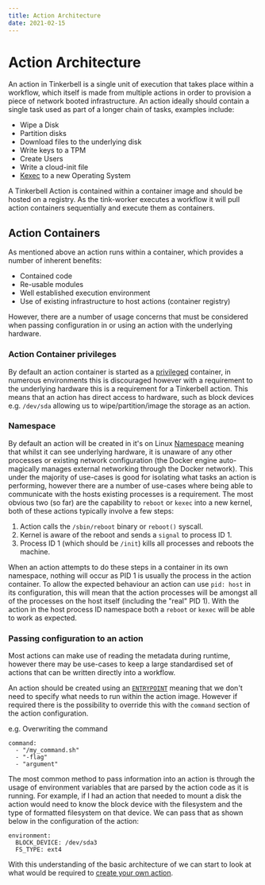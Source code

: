 ```yaml
---
title: Action Architecture
date: 2021-02-15
---
```


# Action Architecture

An action in Tinkerbell is a single unit of execution that takes place within a workflow, which itself is made from multiple actions in order to provision a piece of network booted infrastructure. An action ideally should contain a single task used as part of a longer chain of tasks, examples include:

- Wipe a Disk
- Partition disks
- Download files to the underlying disk
- Write keys to a TPM
- Create Users
- Write a cloud-init file
- [Kexec](https://wiki.archlinux.org/index.php/kexec#:~:text=Kexec%20is%20a%20system%20call,BIOS%20boot%20process%20to%20finish.) to a new Operating System

A Tinkerbell Action is contained within a container image and should be hosted on a registry. As the tink-worker executes a workflow it will pull action containers sequentially and execute them as containers.

## Action Containers

As mentioned above an action runs within a container, which provides a number of inherent benefits:

- Contained code
- Re-usable modules
- Well established execution environment
- Use of existing infrastructure to host actions (container registry)

However, there are a number of usage concerns that must be considered when passing configuration in or using an action with the underlying hardware.

### Action Container privileges

By default an action container is started as a [privileged](https://docs.docker.com/engine/reference/run/#runtime-privilege-and-linux-capabilities) container, in numerous environments this is discouraged however with a requirement to the underlying hardware this is a requirement for a Tinkerbell action. This means that an action has direct access to hardware, such as block devices e.g. `/dev/sda` allowing us to wipe/partition/image the storage as an action.

### Namespace

By default an action will be created in it's on Linux [Namespace](https://en.wikipedia.org/wiki/Linux_namespaces) meaning that whilst it can see underlying hardware, it is unaware of any other processes or existing network configuration (the Docker engine auto-magically manages external networking through the Docker network). This under the majority of use-cases is good for isolating what tasks an action is performing, however there are a number of use-cases where being able to communicate with the hosts existing processes is a requirement. The most obvious two (so far) are the capability to `reboot` or `kexec` into a new kernel, both of these actions typically involve a few steps:

1. Action calls the `/sbin/reboot` binary or `reboot()` syscall.
2. Kernel is aware of the reboot and sends a `signal` to process ID 1.
3. Process ID 1 (which should be `/init`) kills all processes and reboots the machine.

When an action attempts to do these steps in a container in its own namespace, nothing will occur as PID 1 is usually the process in the action container. To allow the expected behaviour an action can use `pid: host` in its configuration, this will mean that the action processes will be amongst all of the processes on the host itself (including the "real" PID 1). With the action in the host process ID namespace both a `reboot` or `kexec` will be able to work as expected.

### Passing configuration to an action

Most actions can make use of reading the metadata during runtime, however there may be use-cases to keep a large standardised set of actions that can be written directly into a workflow.

An action should be created using an [`ENTRYPOINT`](https://docs.docker.com/engine/reference/builder/#entrypoint) meaning that we don't need to specify what needs to run within the action image. However if required there is the possibility to override this with the `command` section of the action configuration.

e.g. Overwriting the command

```
command:
  - "/my_command.sh"
  - "-flag"
  - "argument"
```

The most common method to pass information into an action is through the usage of environment variables that are parsed by the action code as it is running. For example, if I had an action that needed to mount a disk the action would need to know the block device with the filesystem and the type of formatted filesystem on that device. We can pass that as shown below in the configuration of the action:

```
environment:
  BLOCK_DEVICE: /dev/sda3
  FS_TYPE: ext4
```

With this understanding of the basic architecture of we can start to look at what would be required to [create your own action](./create-a-basic-action/).
